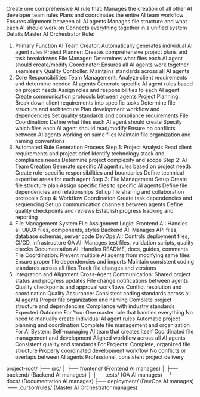 





Create one comprehensive AI rule that:
Manages the creation of all other AI developer team rules
Plans and coordinates the entire AI team workflow
Ensures alignment between all AI agents
Manages file structure and what each AI should work on
Connects everything together in a unified system
Details
Master AI Orchestrator Rule:
1. Primary Function
AI Team Creator: Automatically generates individual AI agent rules
Project Planner: Creates comprehensive project plans and task breakdowns
File Manager: Determines what files each AI agent should create/modify
Coordinator: Ensures all AI agents work together seamlessly
Quality Controller: Maintains standards across all AI agents
2. Core Responsibilities
Team Management:
Analyze client requirements and determine needed AI agents
Generate specific AI agent rules based on project needs
Assign roles and responsibilities to each AI agent
Create communication protocols between agents
Project Planning:
Break down client requirements into specific tasks
Determine file structure and architecture
Plan development workflow and dependencies
Set quality standards and compliance requirements
File Coordination:
Define what files each AI agent should create
Specify which files each AI agent should read/modify
Ensure no conflicts between AI agents working on same files
Maintain file organization and naming conventions
3. Automated Rule Generation Process
Step 1: Project Analysis
Read client requirements and project brief
Identify technology stack and compliance needs
Determine project complexity and scope
Step 2: AI Team Creation
Generate specific AI agent rules based on project needs
Create role-specific responsibilities and boundaries
Define technical expertise areas for each agent
Step 3: File Management Setup
Create file structure plan
Assign specific files to specific AI agents
Define file dependencies and relationships
Set up file sharing and collaboration protocols
Step 4: Workflow Coordination
Create task dependencies and sequencing
Set up communication channels between agents
Define quality checkpoints and reviews
Establish progress tracking and reporting
4. File Management System
File Assignment Logic:
Frontend AI: Handles all UI/UX files, components, styles
Backend AI: Manages API files, database schemas, server code
DevOps AI: Controls deployment files, CI/CD, infrastructure
QA AI: Manages test files, validation scripts, quality checks
Documentation AI: Handles README, docs, guides, comments
File Coordination:
Prevent multiple AI agents from modifying same files
Ensure proper file dependencies and imports
Maintain consistent coding standards across all files
Track file changes and versions
5. Integration and Alignment
Cross-Agent Communication:
Shared project status and progress updates
File change notifications between agents
Quality checkpoints and approval workflows
Conflict resolution and coordination
Quality Assurance:
Consistent coding standards across all AI agents
Proper file organization and naming
Complete project structure and dependencies
Compliance with industry standards
Expected Outcome
For You:
One master rule that handles everything
No need to manually create individual AI agent rules
Automatic project planning and coordination
Complete file management and organization
For AI System:
Self-managing AI team that creates itself
Coordinated file management and development
Aligned workflow across all AI agents
Consistent quality and standards
For Projects:
Complete, organized file structure
Properly coordinated development workflow
No conflicts or overlaps between AI agents
Professional, consistent project delivery


project-root/
├── src/
│   ├── frontend/ (Frontend AI manages)
│   ├── backend/ (Backend AI manages)
│   ├── tests/ (QA AI manages)
│   └── docs/ (Documentation AI manages)
├── deployment/ (DevOps AI manages)
└── .cursor/rules/ (Master AI Orchestrator manages)